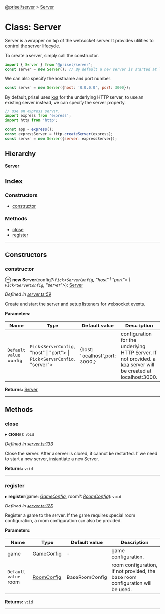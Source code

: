 [@prisel/server](../README.md) > [Server](../classes/server.md)

# Class: Server

Server is a wrapper on top of the websocket server. It provides utilities to control the server lifecycle.

To create a server, simply call the constructor.

```js
import { Server } from '@prisel/server';
const server = new Server(); // By default a new server is started at localhost:3000
```

We can also specify the hostname and port number.

```js
const server = new Server({host: '0.0.0.0', port: 3000});
```

By default, prisel uses [koa](https://koajs.com/) for the underlying HTTP server, to use an existing server instead, we can specify the server property.

```js
// use an express server.
import express from 'express';
import http from 'http';

const app = express();
const expressServer = http.createServer(express);
const server = new Server({server: expressServer});
```

## Hierarchy

**Server**

## Index

### Constructors

* [constructor](server.md#constructor)

### Methods

* [close](server.md#close)
* [register](server.md#register)

---

## Constructors

<a id="constructor"></a>

###  constructor

⊕ **new Server**(config?: *`Pick`<`ServerConfig`, "host" \| "port"> \| `Pick`<`ServerConfig`, "server">*): [Server](server.md)

*Defined in [server.ts:59](https://github.com/SeawolvesAtCali/prisel/blob/4f2b043/packages/server/server.ts#L59)*

Create and start the server and setup listeners for websocket events.

**Parameters:**

| Name | Type | Default value | Description |
| ------ | ------ | ------ | ------ |
| `Default value` config | `Pick`<`ServerConfig`, "host" \| "port"> \| `Pick`<`ServerConfig`, "server"> |  {host: &#x27;localhost&#x27;,port: 3000,} |  configuration for the underlying HTTP Server. If not provided, a [koa](https://koajs.com/) server will be created at localhost:3000. |

**Returns:** [Server](server.md)

___

## Methods

<a id="close"></a>

###  close

▸ **close**(): `void`

*Defined in [server.ts:133](https://github.com/SeawolvesAtCali/prisel/blob/4f2b043/packages/server/server.ts#L133)*

Close the server. After a server is closed, it cannot be restarted. If we need to start a new server, instantiate a new Server.

**Returns:** `void`

___
<a id="register"></a>

###  register

▸ **register**(game: *[GameConfig](../#gameconfig)*, room?: *[RoomConfig](../#roomconfig)*): `void`

*Defined in [server.ts:125](https://github.com/SeawolvesAtCali/prisel/blob/4f2b043/packages/server/server.ts#L125)*

Register a game to the server. If the game requires special room configuration, a room configuration can also be provided.

**Parameters:**

| Name | Type | Default value | Description |
| ------ | ------ | ------ | ------ |
| game | [GameConfig](../#gameconfig) | - |  game configuration. |
| `Default value` room | [RoomConfig](../#roomconfig) |  BaseRoomConfig |  room configuration, if not provided, the base room configuration will be used. |

**Returns:** `void`

___

